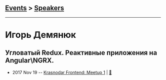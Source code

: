 ## [Events](../README.md) > [Speakers](../speakers.md)
---

# Игорь Демянюк

## Угловатый Redux. Реактивные приложения на Angular\NGRX.
- 2017 Nov 19 -- [Krasnodar Frontend: Meetup 1](https://www.youtube.com/watch?v=cjc6o1b9Rac)  | [:notebook:](https://yadi.sk/i/o3M0QU6d3V2YiV)  
